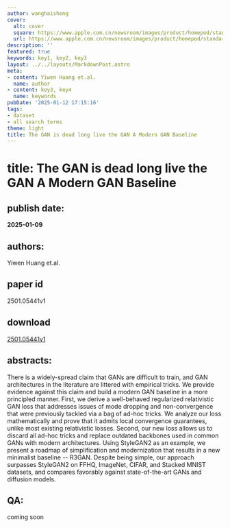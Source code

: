 ```yaml
---
author: wanghaisheng
cover:
  alt: cover
  square: https://www.apple.com.cn/newsroom/images/product/homepod/standard/Apple-HomePod-hero-230118_big.jpg.large_2x.jpg
  url: https://www.apple.com.cn/newsroom/images/product/homepod/standard/Apple-HomePod-hero-230118_big.jpg.large_2x.jpg
description: ''
featured: true
keywords: key1, key2, key3
layout: ../../layouts/MarkdownPost.astro
meta:
- content: Yiwen Huang et.al.
  name: author
- content: key3, key4
  name: keywords
pubDate: '2025-01-12 17:15:16'
tags:
- dataset
- all search terms
theme: light
title: The GAN is dead long live the GAN A Modern GAN Baseline
---
```


# title: The GAN is dead long live the GAN A Modern GAN Baseline 
## publish date: 
**2025-01-09** 
## authors: 
  Yiwen Huang et.al. 
## paper id
2501.05441v1
## download
[2501.05441v1](http://arxiv.org/abs/2501.05441v1)
## abstracts:
There is a widely-spread claim that GANs are difficult to train, and GAN architectures in the literature are littered with empirical tricks. We provide evidence against this claim and build a modern GAN baseline in a more principled manner. First, we derive a well-behaved regularized relativistic GAN loss that addresses issues of mode dropping and non-convergence that were previously tackled via a bag of ad-hoc tricks. We analyze our loss mathematically and prove that it admits local convergence guarantees, unlike most existing relativistic losses. Second, our new loss allows us to discard all ad-hoc tricks and replace outdated backbones used in common GANs with modern architectures. Using StyleGAN2 as an example, we present a roadmap of simplification and modernization that results in a new minimalist baseline -- R3GAN. Despite being simple, our approach surpasses StyleGAN2 on FFHQ, ImageNet, CIFAR, and Stacked MNIST datasets, and compares favorably against state-of-the-art GANs and diffusion models.
## QA:
coming soon

